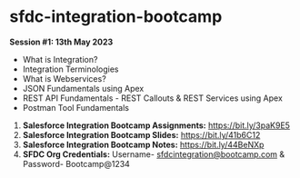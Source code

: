 # sfdc-integration-bootcamp

**Session #1: 13th May 2023**
- What is Integration?
- Integration Terminologies 
- What is Webservices?
- JSON Fundamentals using Apex
- REST API Fundamentals - REST Callouts & REST Services using Apex
- Postman Tool Fundamentals

1. **Salesforce Integration Bootcamp Assignments:** https://bit.ly/3paK9E5
2. **Salesforce Integration Bootcamp Slides:** https://bit.ly/41b6C12
3. **Salesforce Integration Bootcamp Notes:** https://bit.ly/44BeNXp
4. **SFDC Org Credentials:** Username- sfdcintegration@bootcamp.com & Password- Bootcamp@1234
